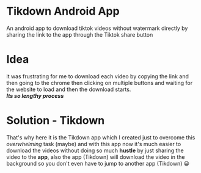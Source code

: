 # Tikdown Android App
An android app to download tiktok videos without watermark directly by sharing the link to the app through the Tiktok share button
###
# Idea
it was frustrating for me to download each video by copying the link and then going to the chrome then clicking on multiple buttons and waiting for the website to load and then the download starts.  
***Its so lengthy process***
# Solution - Tikdown
That's why here it is the Tikdown app which I created just to overcome this *overwhelming* task (maybe) and with this app now it's much easier to download the videos without doing so much **hustle** by just sharing the video to the **app**, also the app (Tikdown) will download the video in the background so you don't even have to jump to another app (Tikdown) 😀
